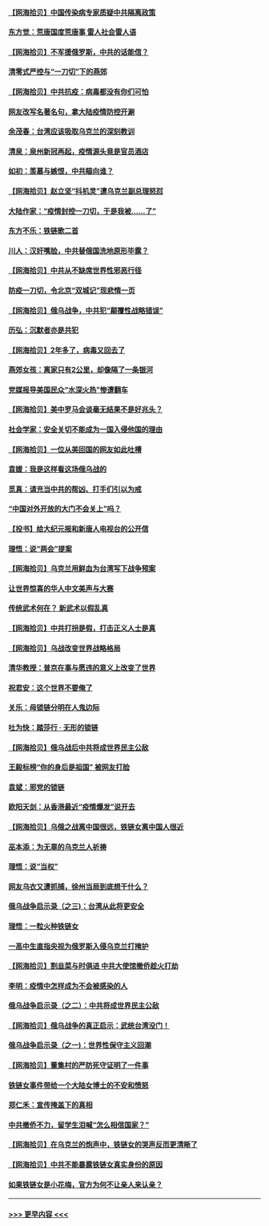 #### [【网海拾贝】中国传染病专家质疑中共隔离政策](../pages/nsc993/n13667190.md?t=03240051) 
#### [东方觉：荒唐国度荒唐事 雷人社会雷人语](../pages/nsc993/n13666926.md?t=03240051) 
#### [【网海拾贝】不军援俄罗斯，中共的话能信？](../pages/nsc993/n13664594.md?t=03240051) 
#### [清零式严控与“一刀切”下的燕郊](../pages/nsc993/n13664450.md?t=03240051) 
#### [【网海拾贝】中共抗疫：病毒都没有你们可怕](../pages/nsc993/n13662063.md?t=03240051) 
#### [网友改写名著名句，拿大陆疫情防控开涮](../pages/nsc993/n13661999.md?t=03240051) 
#### [余茂春：台湾应该吸取乌克兰的深刻教训](../pages/nsc993/n13661829.md?t=03240051) 
#### [清泉：泉州新冠再起，疫情源头竟是官员酒店](../pages/nsc993/n13660898.md?t=03240051) 
#### [如初：羡慕与嫉恨，中共瞄向谁？](../pages/nsc993/n13660773.md?t=03240051) 
#### [【网海拾贝】赵立坚“抖机灵”遭乌克兰副总理怒怼](../pages/nsc993/n13659660.md?t=03240051) 
#### [大陆作家：“疫情封控一刀切，于是我被……了”](../pages/nsc993/n13659323.md?t=03240051) 
#### [东方不乐：铁链歌二首](../pages/nsc993/n13659123.md?t=03240051) 
#### [川人：汉奸嘴脸，中共替俄国洗地原形毕露？](../pages/nsc993/n13657995.md?t=03240051) 
#### [【网海拾贝】中共从不缺席世界性邪恶行径](../pages/nsc993/n13657799.md?t=03240051) 
#### [防疫一刀切，令北京“双城记”现悲情一页](../pages/nsc993/n13657746.md?t=03240051) 
#### [【网海拾贝】俄乌战争，中共犯“颠覆性战略错误”](../pages/nsc993/n13655760.md?t=03240051) 
#### [历弘：沉默者亦是共犯](../pages/nsc993/n13652799.md?t=03240051) 
#### [【网海拾贝】2年多了，病毒又回去了](../pages/nsc993/n13652629.md?t=03240051) 
#### [燕郊女孩：离家只有2公里，却像隔了一条银河](../pages/nsc993/n13652450.md?t=03240051) 
#### [党媒报导美国民众“水深火热”惨遭翻车](../pages/nsc993/n13649966.md?t=03240051) 
#### [【网海拾贝】美中罗马会谈毫无结果不是好兆头？](../pages/nsc993/n13649860.md?t=03240051) 
#### [社会学家：安全关切不能成为一国入侵他国的理由](../pages/nsc993/n13649744.md?t=03240051) 
#### [【网海拾贝】一位从美回国的网友如此吐槽](../pages/nsc993/n13647381.md?t=03240051) 
#### [袁媛：我是这样看这场俄乌战的](../pages/nsc993/n13644892.md?t=03240051) 
#### [觅真：请充当中共的帮凶、打手们引以为戒](../pages/nsc993/n13644228.md?t=03240051) 
#### [“中国对外开放的大门不会关上”吗？](../pages/nsc993/n13644191.md?t=03240051) 
#### [【投书】给大纪元报和新唐人电视台的公开信](../pages/nsc993/n13644124.md?t=03240051) 
#### [理悟：说“两会”提案](../pages/nsc993/n13643927.md?t=03240051) 
#### [【网海拾贝】乌克兰用鲜血为台湾写下战争预案](../pages/nsc993/n13643578.md?t=03240051) 
#### [让世界惊喜的华人中文美声与大赛](../pages/nsc993/n13641647.md?t=03240051) 
#### [传统武术何在？ 新武术以假乱真](../pages/nsc993/n13641615.md?t=03240051) 
#### [【网海拾贝】中共打拐是假，打击正义人士是真](../pages/nsc993/n13641238.md?t=03240051) 
#### [【网海拾贝】乌战改变世界战略格局](../pages/nsc993/n13639171.md?t=03240051) 
#### [清华教授：普京在事与愿违的意义上改变了世界](../pages/nsc993/n13639019.md?t=03240051) 
#### [祝君安：这个世界不要俺了](../pages/nsc993/n13638903.md?t=03240051) 
#### [关乐：母锁链分明在人鬼边际](../pages/nsc993/n13637601.md?t=03240051) 
#### [吐为快：踏莎行 · 无形的锁链](../pages/nsc993/n13637555.md?t=03240051) 
#### [【网海拾贝】俄乌战后中共将成世界民主公敌](../pages/nsc993/n13636363.md?t=03240051) 
#### [王毅标榜“你的身后是祖国” 被网友打脸](../pages/nsc993/n13636270.md?t=03240051) 
#### [袁斌：邪党的锁链](../pages/nsc993/n13636247.md?t=03240051) 
#### [欧阳天剑：从香港最近“疫情爆发”说开去](../pages/nsc993/n13633182.md?t=03240051) 
#### [【网海拾贝】乌俄之战离中国很远，铁链女离中国人很近](../pages/nsc993/n13630325.md?t=03240051) 
#### [巫本添：为无辜的乌克兰人祈祷](../pages/nsc993/n13629307.md?t=03240051) 
#### [理悟：说“当权”](../pages/nsc993/n13629223.md?t=03240051) 
#### [网友乌衣又遭抓捕，徐州当局到底想干什么？](../pages/nsc993/n13627859.md?t=03240051) 
#### [俄乌战争启示录（之三)：台湾从此将更安全](../pages/nsc993/n13624562.md?t=03240051) 
#### [理悟：一粒火种铁链女](../pages/nsc993/n13626011.md?t=03240051) 
#### [一高中生直指央视为俄罗斯入侵乌克兰打掩护](../pages/nsc993/n13625704.md?t=03240051) 
#### [【网海拾贝】割韭菜与时俱进 中共大使馆撤侨趁火打劫](../pages/nsc993/n13625514.md?t=03240051) 
#### [李明：疫情中怎样成为不会被感染的人](../pages/nsc993/n13624890.md?t=03240051) 
#### [俄乌战争启示录（之二）：中共将成世界民主公敌](../pages/nsc993/n13624452.md?t=03240051) 
#### [【网海拾贝】俄乌战争的真正启示：武统台湾没门！](../pages/nsc993/n13623889.md?t=03240051) 
#### [俄乌战争启示录（之一)：世界性保守主义回潮](../pages/nsc993/n13622554.md?t=03240051) 
#### [【网海拾贝】董集村的严防死守证明了一件事](../pages/nsc993/n13621552.md?t=03240051) 
#### [铁链女事件带给一个大陆女博士的不安和愤怒](../pages/nsc993/n13621510.md?t=03240051) 
#### [郑仁禾：宣传掩盖下的真相](../pages/nsc993/n13619943.md?t=03240051) 
#### [中共撤侨不力，留学生泪喊“怎么相信国家？”](../pages/nsc993/n13619641.md?t=03240051) 
#### [【网海拾贝】在乌克兰的炮声中，铁链女的哭声反而更清晰了](../pages/nsc993/n13619568.md?t=03240051) 
#### [【网海拾贝】中共不能暴露铁链女真实身份的原因](../pages/nsc993/n13616093.md?t=03240051) 
#### [如果铁链女是小花梅，官方为何不让亲人来认亲？](../pages/nsc993/n13616043.md?t=03240051) 

----
#### [ >>> 更早内容 <<< ](../indexes/nsc993-earlier.md)
